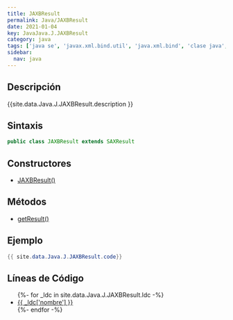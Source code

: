 ```yaml
---
title: JAXBResult
permalink: Java/JAXBResult
date: 2021-01-04
key: JavaJava.J.JAXBResult
category: java
tags: ['java se', 'javax.xml.bind.util', 'java.xml.bind', 'clase java', 'Java 1.6']
sidebar: 
  nav: java
---
```


## Descripción
{{site.data.Java.J.JAXBResult.description }}

## Sintaxis
~~~java
public class JAXBResult extends SAXResult
~~~

## Constructores
* [JAXBResult()](/Java/JAXBResult/JAXBResult/)

## Métodos
* [getResult()](/Java/JAXBResult/getResult)

## Ejemplo
~~~java
{{ site.data.Java.J.JAXBResult.code}}
~~~

## Líneas de Código
<ul>
{%- for _ldc in site.data.Java.J.JAXBResult.ldc -%}
   <li>
       <a href="{{_ldc['url'] }}">{{ _ldc['nombre'] }}</a>
   </li>
{%- endfor -%}
</ul>
